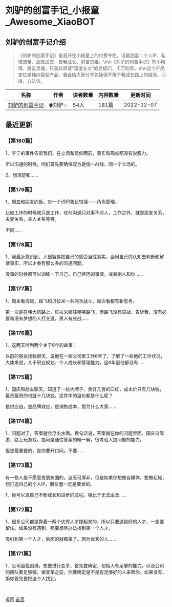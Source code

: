 # 刘驴的创富手记_小报童_Awesome_XiaoBOT

## 刘驴的创富手记介绍
> 《刘驴的创富手记》是我开在小报童上的付费专栏。话题涵盖：个人IP、私域流量、高效成交、自我成长、财富思维。\n\n《刘驴的创富手记》短小精悍、直击灵魂，只喜欢阅读“深度长文”的老板们，千万别买。\n\n这个产品定位是纯内容型产品，我会给大家分享包括但不限于我成长路上的经验、心得、方法论。  
  


|名称|作者|读者数量|内容数量|更新时间|
|---|---|---|---|---|
|[刘驴的创富手记](https://xiaobot.net/p/LLDXX222?refer=9c3f1c95-a052-465a-9902-f6d75080262a)|🍀刘驴💥|54人|181篇|2022-12-07|

## 最近更新
### 【第180篇】

1、李宁的事件告诉我们，在立场和信仰面前，事实和观点都没有说服力。

所以沟通的时候，咱们首先要确保双方是统一战线，同一个立场的。

2、想清楚和......

### 【第179篇】

1、周五和朋友约饭，对一个词印象比较深——角色管理。

比如工作的时候就只是工作，任何沟通只对事不对人，工作之外，就是朋友关系，夫妻关系，亲人关系等等。

不同......

### 【第178篇】

1、我最近意识到，人很容易把自己的感受当成事实，会用自己的认知去判断和解读事实，所以才会有那么多的沟通问题。

没事的时候都可以训练一下自己，自己经历的事情，或者别人和你......

### 【第177篇】

1、周末看海贼，路飞和贝拉米一共两次战斗，每次看都有新思考。

第一次是在伟大航路上，贝拉米疯狂嘲笑路飞，但路飞没有应战，告诉我，没有必要和没有梦想的人打交道，男人有些战......

### 【第176篇】

1、这两天听到两个关于6年的故事：

以前的朋友找我聊天，说他在一家公司里工作6年了，了解了一些他的工作状况，大体来说，关于职业规划、个人成长和管理能力，这6年里他都没有......

### 【第175篇】

1、国庆和朋友聊天，知道了一些大牌子，卖好几百的口红，成本价只有几块钱，最贵最贵的也就十几块钱，这其中的溢价都是什么呢？

是供应链，是品牌效应，是销售成本，那为什么大家......

### 【第174篇】

1、问题对了，答案就会浮出水面。换句话说，答案就在你的问题里面。国庆自驾游，路上玩游戏，提问是通往答案的唯一解，很考验人提问题的能力。

但是最重要的，是你要开口问。不要......

### 【第173篇】

有一些人是不愿意发朋友圈的，这无可厚非，但是如果你想做自媒体，想做私域，想打造自己的个人IP，朋友圈一定是要发的。

1、你可以发自己不断成长和进步的过程。相比于无法企及......

### 【第172篇】

1、很多公司都是靠着一两个优秀人才撑起来的，所以只要遇到好的人才，一定要留住。如果没有遇到，那要想尽办法找到第一个人才。

吸引到第一个人才，后面的就都来了。因为优秀的人......

### 【第171篇】

1、公司面临困境，想要进行变革，首先要确定，创始人有足够的能力，以及公司的团队要足够强。做变革之前，你要确定是不是有足够好的人来帮你。如果没有，那你首先要把这个人找到。


<a href="https://github.com/Reno9527/awesome-xiaobot" style="color: white; text-decoration: none;">awesome-xiaobot</a>

返回 [首页](../README.md)
